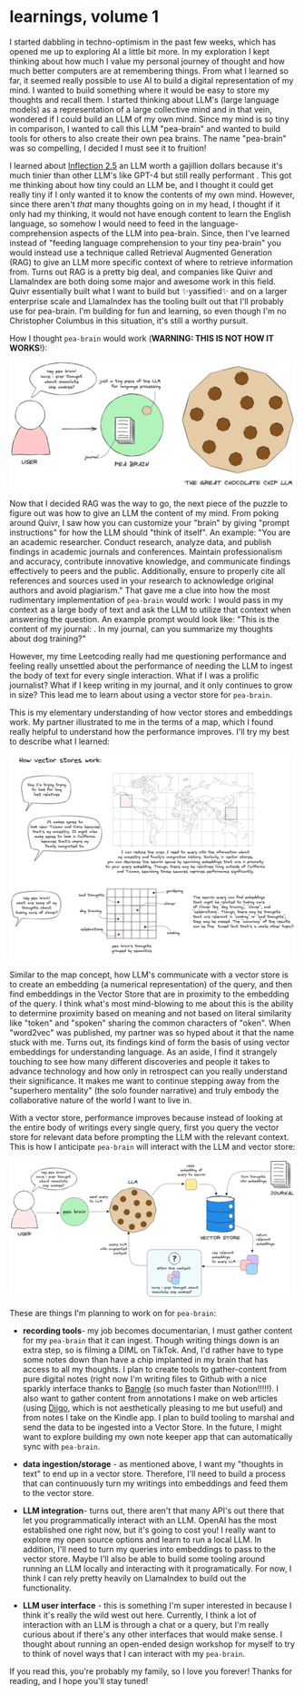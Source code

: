 # learnings, volume 1

I started dabbling in techno-optimism in the past few weeks, which has opened me up to exploring AI a little bit more. In my exploration I kept thinking about how much I value my personal journey of thought and how much better computers are at remembering things. From what I learned so far, it seemed really possible to use AI to build a digital representation of my mind. I wanted to build something where it would be easy to store my thoughts and recall them. I started thinking about LLM's (large language models) as a representation of a large collective mind and in that vein,  wondered if I could build an LLM of my own mind. Since my mind is so tiny in comparison, I wanted to call this LLM "pea-brain" and wanted to build tools for others to also create their own pea brains. The name "pea-brain" was so compelling, I decided I must see it to fruition!

I learned about [Inflection 2.5](https://inflection.ai/inflection-2-5) an LLM worth a gajillion dollars because it's much tinier than other LLM's like GPT-4 but still really performant . This got me thinking about how tiny could an LLM be, and I thought it could get really tiny if I only wanted it to know the contents of my own mind. However, since there aren't _that_ many thoughts going on in my head, I thought if it only had my thinking, it would not have enough content to learn the English language, so somehow I would need to feed in the language-comprehension aspects of the LLM into pea-brain. Since, then I've learned instead of "feeding language comprehension to your tiny pea-brain" you would instead use a technique called Retrieval Augmented Generation (RAG) to give an LLM more specific context of where to retrieve information from. Turns out RAG is a pretty big deal, and companies like Quivr and LlamaIndex are both doing some major and awesome work in this field. Quivr essentially built what I want to build but ✨yassified✨ and on a larger enterprise scale and LlamaIndex has the tooling built out that I'll probably use for pea-brain. I'm building for fun and learning, so even though I'm no Christopher Columbus in this situation, it's still a worthy pursuit.

How I thought `pea-brain` would work (**WARNING: THIS IS NOT HOW IT WORKS**!):

![](/assets/images/proto-pea-brain-2-20240405112843470-4025x1812.png)

Now that I decided RAG was the way to go, the next piece of the puzzle to figure out was how to give an LLM the content of my mind. From poking around Quivr, I saw how you can customize your "brain" by giving "prompt instructions" for how the LLM should "think of itself". An example: "You are an academic researcher. Conduct research, analyze data, and publish findings in academic journals and conferences. Maintain professionalism and accuracy, contribute innovative knowledge, and communicate findings effectively to peers and the public. Additionally, ensure to properly cite all references and sources used in your research to acknowledge original authors and avoid plagiarism." That gave me a clue into how the most rudimentary implementation of `pea-brain` would work: I would pass in my context as a large body of text and ask the LLM to utilize that context when answering the question. An example prompt would look like: "This is the content of my journal: <REALLY LARGE BODY OF TEXT>. In my journal, can you summarize my thoughts about dog training?"

However, my time Leetcoding really had me questioning performance and feeling really unsettled about the performance of needing the LLM  to ingest the body of text for every single interaction. What if I was a prolific journalist? What if I keep writing in my journal, and it only continues to grow in size? This lead me to learn about using a vector store for `pea-brain`.

This is my elementary understanding of how vector stores and embeddings work. My partner illustrated to me in the terms of a map, which I found really helpful to understand how the performance improves. I'll try my best to describe what I learned:

![](/assets/images/image-20240405225731045-4438x3193.png)

Similar to the map concept, how LLM's communicate with a vector store is to create an embedding (a numerical representation) of the query, and then find embeddings in the Vector Store that are in proximity to the embedding of the query. I think what's most mind-blowing to me about this is the ability to determine proximity based on meaning and not based on literal similarity like "token" and "spoken" sharing the common characters of "oken". When "word2vec" was published, my partner was so hyped about it that the name stuck with me. Turns out, its findings kind of form the basis of using vector embeddings for understanding language. As an aside, I find it strangely touching to see how many different discoveries and people it takes to advance technology and how only in retrospect can you really understand their significance. It makes me want to continue stepping away from the "superhero mentality" (the solo founder narrative) and truly embody the collaborative nature of the world I want to live in.

With a vector store, performance improves because instead of looking at the entire body of writings every single query, first you query the vector store for relevant data before prompting the LLM with the relevant context. This is how I anticipate `pea-brain` will interact with the LLM and vector store:

![](/assets/images/pea-brain-arch-20240405135939733-4843x2359.png)

These are things I'm planning to work on for `pea-brain`:

- **recording tools**\- my job becomes documentarian, I must gather content for my `pea-brain` that it can ingest. Though writing things down is an extra step, so is filming a DIML on TikTok. And, I'd rather have to type some notes down than have a chip implanted in my brain that has access to all my thoughts. I plan to create tools to gather-content from pure digital notes (right now I'm writing files to Github with a nice sparkly interface thanks to [Bangle](https://bangle.io/) (so much faster than Notion!!!!!). I also want to gather content from annotations I make on web articles (using [Diigo](https://www.diigo.com/index), which is not aesthetically pleasing to me but useful) and from notes I take on the Kindle app. I plan to build tooling to marshal and send the data to be ingested into a Vector Store. In the future, I might want to explore building my own note keeper app that can automatically sync with `pea-brain`.

- **data ingestion/storage** - as mentioned above, I want my "thoughts in text" to end up in a vector store. Therefore, I'll need to build a process that can continuously turn my writings into embeddings and feed them to the vector store.

- **LLM integration**\- turns out, there aren't that many API's out there that let you programmatically interact with an LLM. OpenAI has the most established one right now, but it's going to cost you! I really want to explore my open source options and learn to run a local LLM. In addition, I'll need to turn my queries into embeddings to pass to the vector store. Maybe I'll also be able to build some tooling around running an LLM locally and interacting with it programatically. For now, I think I can rely pretty heavily on LlamaIndex to build out the functionality.

- **LLM user interface** - this is something I'm super interested in because I think it's really the wild west out here. Currently, I think a lot of interaction with an LLM is through a chat or a query, but I'm really curious about if there's any other interfaces that would make sense. I thought about running an open-ended design workshop for myself to try to think of novel ways that I can interact with my `pea-brain`.

If you read this, you're probably my family, so I love you forever! Thanks for reading, and I hope you'll stay tuned!

